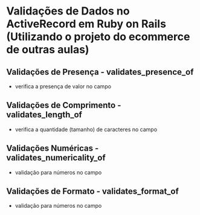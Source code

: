 # Validações de Dados no ActiveRecord em Ruby on Rails (Utilizando o projeto do ecommerce de outras aulas)

## Validações de Presença - validates_presence_of
- verifica a presença de valor no campo

## Validações de Comprimento - validates_length_of
- verifica a quantidade (tamanho) de caracteres no campo

## Validações Numéricas - validates_numericality_of
- validação para números no campo

## Validações de Formato - validates_format_of
- validação para números no campo